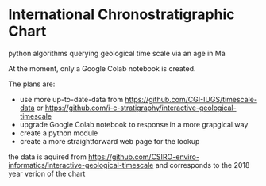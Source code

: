 # International Chronostratigraphic Chart
python algorithms querying geological time scale via an age in Ma

At the moment, only a Google Colab notebook is created.

The plans are:
* use more up-to-date-data from https://github.com/CGI-IUGS/timescale-data or https://github.com/i-c-stratigraphy/interactive-geological-timescale
* upgrade Google Colab notebook to response in a more grapgical way
* create a python module
* create a more straightforward web page for the lookup

the data is aquired from https://github.com/CSIRO-enviro-informatics/interactive-geological-timescale and corresponds to the 2018 year verion of the chart
